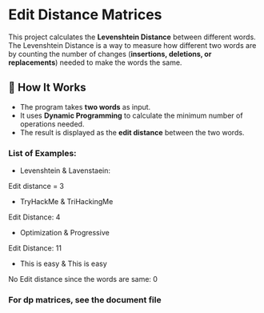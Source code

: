 # Edit Distance Matrices

This project calculates the **Levenshtein Distance** between different words. The Levenshtein Distance is a way to measure how different two words are by counting the number of changes (**insertions, deletions, or replacements**) needed to make the words the same.

## 📌 How It Works
- The program takes **two words** as input.
- It uses **Dynamic Programming** to calculate the minimum number of operations needed.
- The result is displayed as the **edit distance** between the two words.


### List of Examples:

- Levenshtein & Lavenstaein: 

Edit distance = 3

- TryHackMe & TriHackingMe

Edit Distance: 4

- Optimization & Progressive

Edit Distance: 11

- This is easy & This is easy

No Edit distance since the words are same: 0

### For dp matrices, see the document file